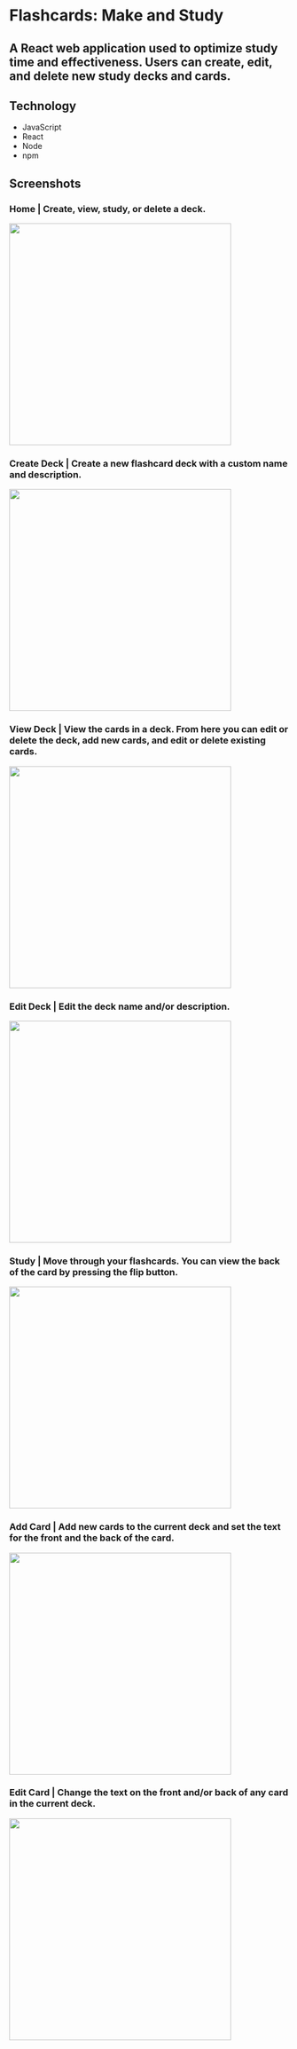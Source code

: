 # Flashcards: Make and Study

## A React web application used to optimize study time and effectiveness. Users can create, edit, and delete new study decks and cards.

## Technology
- JavaScript
- React
- Node
- npm

## Screenshots
### Home | Create, view, study, or delete a deck.
<img src= "https://64.media.tumblr.com/b38b74cb091dc728567098c1be5e484c/c81457c402c54c9c-c8/s640x960/2ef188510586fc7b549a458fc7d624b369f06e6f.png" width="400">

### Create Deck | Create a new flashcard deck with a custom name and description.
<img src= "https://64.media.tumblr.com/ae00ec93e93778ddafd97bcd78a551c6/d6a298afa11a6987-41/s640x960/d1a41d7dfa38df757519309df0d4e31aec12d115.png" width="400">

### View Deck | View the cards in a deck. From here you can edit or delete the deck, add new cards, and edit or delete existing cards.
<img src= "https://64.media.tumblr.com/606607b7a227ae3af7d731f91c7c1710/fdfd564b1f3b0606-26/s640x960/cd304646bf1e3621ed77fe34e293430fa2b93a18.png" width="400">

### Edit Deck | Edit the deck name and/or description.
<img src= "https://64.media.tumblr.com/abce5d856ffe017d1a7a50ce07192dde/0e559f53e35b074e-96/s640x960/638414798a7a5f693b95234fac1ceecb579be302.png" width="400">

### Study | Move through your flashcards. You can view the back of the card by pressing the flip button.
<img src= "https://64.media.tumblr.com/b6121b9ec23db728c745c56a2905315a/fd4ddeaa61380add-0c/s640x960/dfee2e77c056396234bc1a44c4c2ee3ce1c89d66.png" width="400">

### Add Card | Add new cards to the current deck and set the text for the front and the back of the card.
<img src= "https://64.media.tumblr.com/1c692d743ffcec2081926b8913aab3ea/a67847e24c95c485-6f/s640x960/91b842510f569ec15dd99d994a259184b7a94bcc.png" width="400">

### Edit Card | Change the text on the front and/or back of any card in the current deck.
<img src= "https://64.media.tumblr.com/456f70cfc00497a8e2b6857b84965434/15a03fdeff9eb96a-a8/s640x960/d5c04edc08dad06a3c5477b831921876db9231bc.png" width="400">











